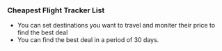 ### Cheapest Flight Tracker List

- You can set destinations you want to travel and moniter their price to find the best deal
- You can find the best deal in a period of 30 days.
